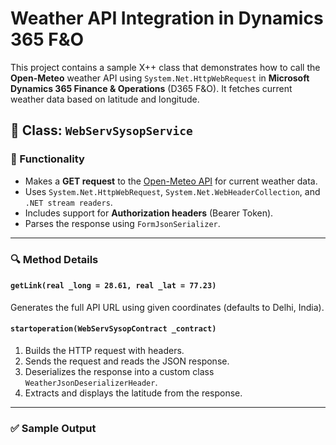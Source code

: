 # Weather API Integration in Dynamics 365 F&O

This project contains a sample X++ class that demonstrates how to call the **Open-Meteo** weather API using `System.Net.HttpWebRequest` in **Microsoft Dynamics 365 Finance & Operations** (D365 F&O). It fetches current weather data based on latitude and longitude.

## 📄 Class: `WebServSysopService`

### 🔧 Functionality

- Makes a **GET request** to the [Open-Meteo API](https://open-meteo.com/) for current weather data.
- Uses `System.Net.HttpWebRequest`, `System.Net.WebHeaderCollection`, and `.NET stream readers`.
- Includes support for **Authorization headers** (Bearer Token).
- Parses the response using `FormJsonSerializer`.

---

### 🔍 Method Details

#### `getLink(real _long = 28.61, real _lat = 77.23)`

Generates the full API URL using given coordinates (defaults to Delhi, India).

#### `startoperation(WebServSysopContract _contract)`

1. Builds the HTTP request with headers.
2. Sends the request and reads the JSON response.
3. Deserializes the response into a custom class `WeatherJsonDeserializerHeader`.
4. Extracts and displays the latitude from the response.

---

### ✅ Sample Output


